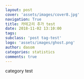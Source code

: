 ```yaml
---
layout: post
cover: 'assets/images/cover8.jpg'
navigation: True
title: 카테고리 추가 test
date: 2018-11-02 13:10:00
tags: 
subclass: 'post tag-test'
logo: 'assets/images/ghost.png'
author: dasom
categories: statistics
comments: true
---
```






category test



